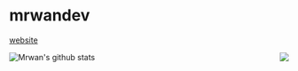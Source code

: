 # mrwandev

<a href="https://mrwandev69.github.io/">website</a>

<a href="https://github.com/mrwandev69">
  <img align="left" src="https://github-readme-stats.vercel.app/api/top-langs/?username=mrwandev69&langs_count=5&theme=tokyonight" alt="Mrwan's github stats"/>
</a>
<a href="https://github.com/mrwandev69">
  <img align="right" src="https://github-readme-stats.vercel.app/api?username=mrwandev69&show_icons=true&theme=tokyonight"/>
</a>
